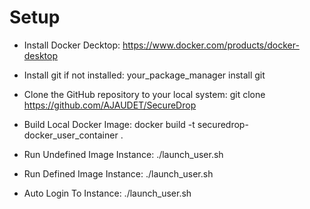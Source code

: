 # Setup
  - Install Docker Decktop: https://www.docker.com/products/docker-desktop
  - Install git if not installed: your_package_manager install git
  - Clone the GitHub repository to your local system: git clone https://github.com/AJAUDET/SecureDrop

  - Build Local Docker Image: docker build -t securedrop-docker_user_container .
  - Run Undefined Image Instance: ./launch_user.sh
  - Run Defined Image Instance: ./launch_user.sh <username>
  - Auto Login To Instance: ./launch_user.sh <username> <password>
